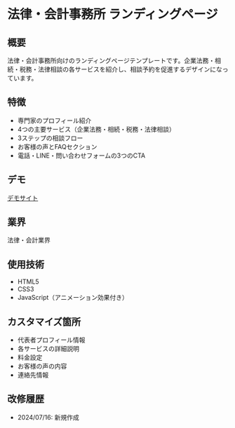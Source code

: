 # 法律・会計事務所 ランディングページ

## 概要
法律・会計事務所向けのランディングページテンプレートです。企業法務・相続・税務・法律相談の各サービスを紹介し、相談予約を促進するデザインになっています。

## 特徴
- 専門家のプロフィール紹介
- 4つの主要サービス（企業法務・相続・税務・法律相談）
- 3ステップの相談フロー
- お客様の声とFAQセクション
- 電話・LINE・問い合わせフォームの3つのCTA

## デモ
[デモサイト](./index.html)

## 業界
法律・会計業界

## 使用技術
- HTML5
- CSS3
- JavaScript（アニメーション効果付き）

## カスタマイズ箇所
- 代表者プロフィール情報
- 各サービスの詳細説明
- 料金設定
- お客様の声の内容
- 連絡先情報

## 改修履歴
- 2024/07/16: 新規作成